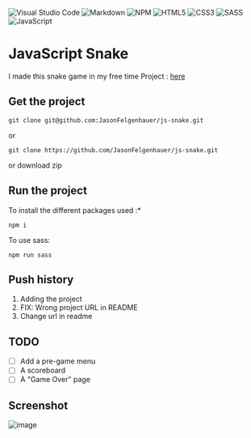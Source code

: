 ![Visual Studio Code](https://img.shields.io/badge/Visual%20Studio%20Code-0078d7.svg?style=for-the-badge&logo=visual-studio-code&logoColor=white) ![Markdown](https://img.shields.io/badge/markdown-%23000000.svg?style=for-the-badge&logo=markdown&logoColor=white) ![NPM](https://img.shields.io/badge/NPM-%23000000.svg?style=for-the-badge&logo=npm&logoColor=white) ![HTML5](https://img.shields.io/badge/html5-%23E34F26.svg?style=for-the-badge&logo=html5&logoColor=white) ![CSS3](https://img.shields.io/badge/css3-%231572B6.svg?style=for-the-badge&logo=css3&logoColor=white) ![SASS](https://img.shields.io/badge/SASS-hotpink.svg?style=for-the-badge&logo=SASS&logoColor=white) ![JavaScript](https://img.shields.io/badge/javascript-%23323330.svg?style=for-the-badge&logo=javascript&logoColor=%23F7DF1E)

# JavaScript Snake

I made this snake game in my free time
Project : [here](https://snake.jason-fel.be)

## Get the project

```
git clone git@github.com:JasonFelgenhauer/js-snake.git
```

or

```
git clone https://github.com/JasonFelgenhauer/js-snake.git
```

or download zip

## Run the project

To install the different packages used :\*

```
npm i
```

To use sass:

```
npm run sass
```

## Push history

1. Adding the project
2. FIX: Wrong project URL in README
3. Change url in readme

## TODO

-   [ ] Add a pre-game menu
-   [ ] A scoreboard
-   [ ] A "Game Over" page

## Screenshot

![image](https://media.discordapp.net/attachments/767431513016500235/1122265007103692830/image.png?width=720&height=375)
